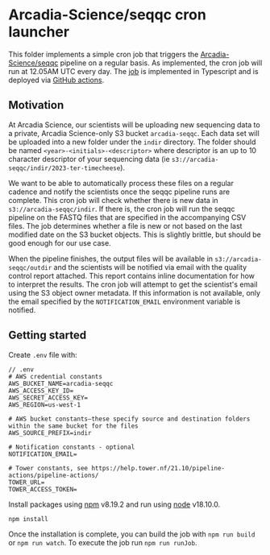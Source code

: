 # Arcadia-Science/seqqc cron launcher

This folder implements a simple cron job that triggers the [Arcadia-Science/seqqc](https://github.com/Arcadia-Science/seqqc) pipeline on a regular basis. As implemented, the cron job will run at 12.05AM UTC every day. The [job](./src/job.ts) is implemented in Typescript and is deployed via [GitHub actions](../.github/workflows/cron.yml).

## Motivation

At Arcadia Science, our scientists will be uploading new sequencing data to a private, Arcadia Science-only S3 bucket `arcadia-seqqc`. Each data set will be uploaded into a new folder under the `indir` directory. The folder should be named `<year>-<initials>-<descriptor>` where descriptor is an up to 10 character descriptor of your sequencing data (ie `s3://arcadia-seqqc/indir/2023-ter-timecheese`).

We want to be able to automatically process these files on a regular cadence and notify the scientists once the seqqc pipeline runs are complete. This cron job will check whether there is new data in `s3://arcadia-seqqc/indir`. If there is, the cron job will run the seqqc pipeline on the FASTQ files that are specified in the accompanying CSV files. The job determines whether a file is new or not based on the last modified date on the S3 bucket objects. This is slightly brittle, but should be good enough for our use case.

When the pipeline finishes, the output files will be available in `s3://arcadia-seqqc/outdir` and the scientists will be notified via email with the quality control report attached. This report contains inline documentation for how to interpret the results. The cron job will attempt to get the scientist's email using the S3 object owner metadata. If this information is not available, only the email specified by the `NOTIFICATION_EMAIL` environment variable is notified.

## Getting started

Create `.env` file with:

```
// .env
# AWS credential constants
AWS_BUCKET_NAME=arcadia-seqqc
AWS_ACCESS_KEY_ID=
AWS_SECRET_ACCESS_KEY=
AWS_REGION=us-west-1

# AWS bucket constants–these specify source and destination folders within the same bucket for the files
AWS_SOURCE_PREFIX=indir

# Notification constants - optional
NOTIFICATION_EMAIL=

# Tower constants, see https://help.tower.nf/21.10/pipeline-actions/pipeline-actions/
TOWER_URL=
TOWER_ACCESS_TOKEN=
```

Install packages using [npm](https://www.npmjs.com/) v8.19.2 and run using [node](https://nodejs.org/en/) v18.10.0.

```
npm install
```

Once the installation is complete, you can build the job with `npm run build` or `npm run watch`. To execute the job run `npm run runJob`.

